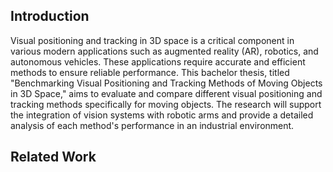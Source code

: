 ## Introduction

Visual positioning and tracking in 3D space is a critical component in various modern applications such as augmented reality (AR), robotics, and autonomous vehicles. These applications require accurate and efficient methods to ensure reliable performance. This bachelor thesis, titled "Benchmarking Visual Positioning and Tracking Methods of Moving Objects in 3D Space," aims to evaluate and compare different visual positioning and tracking methods specifically for moving objects. The research will support the integration of vision systems with robotic arms and provide a detailed analysis of each method's performance in an industrial environment.

## Related Work

